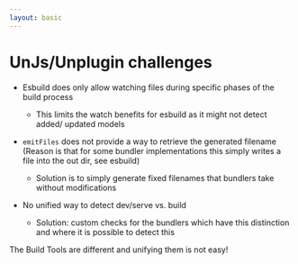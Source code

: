 ```yaml
---
layout: basic
---
```


<h1>
    <logos:unjs class="baseColor mr-2" />UnJs/Unplugin challenges
</h1>

<VClicks class="mt-7" :depth="2">

- <ant-design-frown-filled class="text-red-400" /> Esbuild does only allow watching files during specific phases of the build process
  - This limits the watch benefits for esbuild as it might not detect added/ updated models

- <ant-design-frown-filled class="text-red-400" /> `emitFiles` does not provide a way to retrieve the generated filename<br>
  (Reason is that for some bundler implementations this simply writes a file into the out dir, see esbuild)
  - Solution is to simply generate fixed filenames that bundlers take without modifications

- <ant-design-frown-filled class="text-red-400" /> No unified way to detect dev/serve vs. build
  - Solution: custom checks for the bundlers which have this distinction and where it is possible to detect this

</VClicks>

<div class="flex justify-center mt-20 font-bold text-xl text-[#ab2657]" v-click>
  The Build Tools are different and unifying them is not easy!
</div>

<div class="absolute w-150 h-17 left-52 top-117" v-mark="{ at: 8, color: '#ab2657', type: 'box' }"></div>
